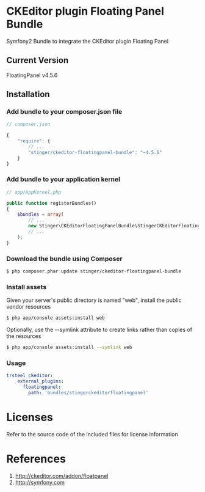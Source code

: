 # CKEditor plugin Floating Panel Bundle
Symfony2 Bundle to integrate the CKEditor plugin Floating Panel 

## Current Version

FloatingPanel v4.5.6

## Installation

### Add bundle to your composer.json file

``` js
// composer.json

{
    "require": {
		// ...
        "stinger/ckeditor-floatingpanel-bundle": "~4.5.6"
    }
}
```

### Add bundle to your application kernel

``` php
// app/AppKernel.php

public function registerBundles()
{
    $bundles = array(
        // ...
        new Stinger\CKEditorFloatingPanelBundle\StingerCKEditorFloatingPanelBundle(),
        // ...
    );
}
```

### Download the bundle using Composer

``` bash
$ php composer.phar update stinger/ckeditor-floatingpanel-bundle
```

### Install assets

Given your server's public directory is named "web", install the public vendor resources

``` bash
$ php app/console assets:install web
```

Optionally, use the --symlink attribute to create links rather than copies of the resources 

``` bash
$ php app/console assets:install --symlink web
```

### Usage

``` yaml
trsteel_ckeditor:
    external_plugins:
      floatingpanel:
        path: 'bundles/stingerckeditorfloatingpanel'
```



# Licenses

Refer to the source code of the included files for license information

# References

1. http://ckeditor.com/addon/floatpanel
2. http://symfony.com
 
